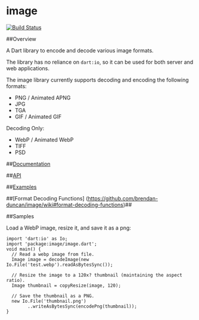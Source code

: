 # image

[![Build Status](https://drone.io/github.com/brendan-duncan/image/status.png)](https://drone.io/github.com/brendan-duncan/image/latest)

##Overview

A Dart library to encode and decode various image formats.

The library has no reliance on `dart:io`, so it can be used for both server and
web applications. 

The image library currently supports decoding and encoding the following 
formats:

- PNG / Animated APNG
- JPG
- TGA
- GIF / Animated GIF

Decoding Only:

- WebP / Animated WebP
- TIFF
- PSD


##[Documentation](https://github.com/brendan-duncan/image/wiki)

##[API](http://brendan-duncan.github.io/#image/image)

##[Examples](https://github.com/brendan-duncan/image/wiki/Examples)

##[Format Decoding Functions] (https://github.com/brendan-duncan/image/wiki#format-decoding-functions)##

##Samples

Load a WebP image, resize it, and save it as a png:

    import 'dart:io' as Io;
    import 'package:image/image.dart';
    void main() {
      // Read a webp image from file.
      Image image = decodeImage(new Io.File('test.webp').readAsBytesSync());

      // Resize the image to a 120x? thumbnail (maintaining the aspect ratio).
      Image thumbnail = copyResize(image, 120);
    
      // Save the thumbnail as a PNG.
      new Io.File('thumbnail.png')
            ..writeAsBytesSync(encodePng(thumbnail));
    }

